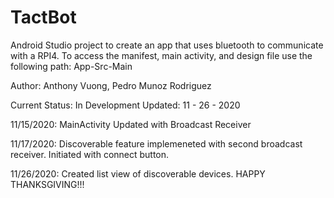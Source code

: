 # TactBot
Android Studio project to create an app that uses bluetooth to communicate with a RPI4.
To access the manifest, main activity, and design file use the following path: App-Src-Main

Author: Anthony Vuong, Pedro Munoz Rodriguez

Current Status: In Development
Updated: 11 - 26 - 2020


11/15/2020: MainActivity Updated with Broadcast Receiver

11/17/2020: Discoverable feature implemeneted with second broadcast receiver. Initiated with connect button.

11/26/2020: Created list view of discoverable devices. HAPPY THANKSGIVING!!!


